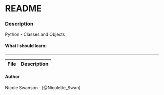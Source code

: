 # README
### Description
Python - Classes and Objects
#### What I should learn:


---
File | Description
-----|------------

#### Author
Nicole Swanson - [@Nicolette_Swan]
